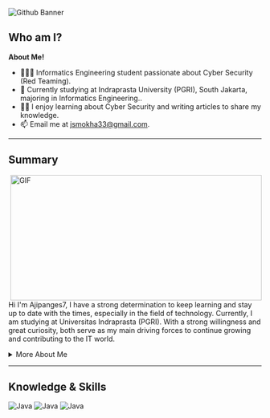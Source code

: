   <p><img src="https://github.com/user-attachments/assets/d694f168-4d7f-4bef-b927-a605dbed4558" alt="Github Banner"></p>
<h2 id="who-am-i">Who am I?</h2>
<p><strong>About Me!</strong></p>
<ul>
<li>👨🏽‍💻 Informatics Engineering student passionate about Cyber Security (Red Teaming).</li>
<li>🌱 Currently studying at Indraprasta University (PGRI), South Jakarta, majoring in Informatics Engineering..</li>
<li>✍🏽  I enjoy learning about Cyber Security and writing articles to share my knowledge.</li>
<li>📫 Email me at <a href="mailto:jsmokha33@gmail.com">jsmokha33@gmail.com</a>.</li>
</ul>
<hr>
<h2 id="who-am-i">Summary</h2>
 <img align="right" height="250px" width="500px" alt="GIF" src="https://github.com/user-attachments/assets/f0763e2c-dc79-4499-8b09-9cccec36318b">
<p>Hi I'm Ajipanges7, I have a strong determination to keep learning and stay up to date with the times, especially in the field of technology. Currently, I am studying at Universitas Indraprasta (PGRI). With a strong willingness and great curiosity, both serve as my main driving forces to continue growing and contributing to the IT world.</p>
<details>
  <summary>
    More About Me
  </summary>
  <ul>
<li><strong>Name</strong>: Aji Pangestu </li>
<li><strong>From</strong>: Indonesia </li>
<li><strong>Bug Hunter | Cyber Security Learner</strong></li>
<li>Improving Knowledge in <strong>Website Development & Peneration Tester </strong></li>
</ul>
</details>
<hr>
<h2 id="who-am-i">Knowledge & Skills </h2>
<p><img src="https://img.shields.io/badge/Kali%20Linux-557C94?style=for-the-badge&logo=kali-linux&logoColor=white" alt="Java">
  <img src="https://img.shields.io/badge/Metasploit-1572B6?style=for-the-badge&logo=metasploit&logoColor=white" alt="Java">
  <img src="https://img.shields.io/badge/Burp%20Suite-FE7A16?style=for-the-badge&logo=burp-suite&logoColor=white" alt="Java">
 
</p>



